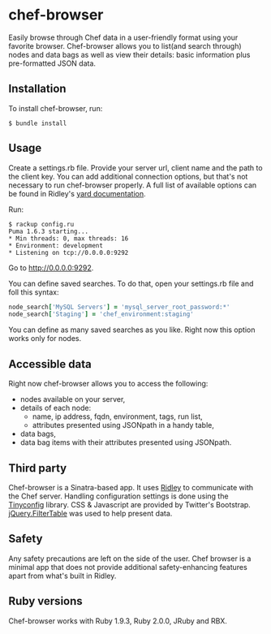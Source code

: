 chef-browser
============

Easily browse through Chef data in a user-friendly format using your favorite browser. Chef-browser allows you to list(and search through) nodes and data bags as well as view their details: basic information plus pre-formatted JSON data.

## Installation

To install chef-browser, run:

```
$ bundle install
```

## Usage

Create a settings.rb file. Provide your server url, client name and the path to the client key. You can add additional connection options, but that's not necessary to run chef-browser properly. A full list of available options can be found in Ridley's [yard documentation](http://rubydoc.info/gems/ridley/Ridley/Client:initialize).

Run:

```
$ rackup config.ru
Puma 1.6.3 starting...
* Min threads: 0, max threads: 16
* Environment: development
* Listening on tcp://0.0.0.0:9292
```

Go to http://0.0.0.0:9292.

You can define saved searches. To do that, open your settings.rb file and foll this syntax:

```ruby
node_search['MySQL Servers'] = 'mysql_server_root_password:*'
node_search['Staging'] = 'chef_environment:staging'
```

You can define as many saved searches as you like. Right now this option works only for nodes.

## Accessible data

Right now chef-browser allows you to access the following:
- nodes available on your server,
- details of each node:
    - name, ip address, fqdn, environment, tags, run list,
    - attributes presented using JSONpath in a handy table,
- data bags,
- data bag items with their attributes presented using JSONpath.

## Third party

Chef-browser is a Sinatra-based app. It uses [Ridley](http://github.com/RiotGames/ridley) to communicate with the Chef server. Handling configuration settings is done using the [Tinyconfig](http://github.com/3ofcoins/tinyconfig/) library. CSS & Javascript are provided by Twitter's Bootstrap. [jQuery.FilterTable](http://github.com/sunnywalker/jQuery.FilterTable) was used to help present data.

## Safety

Any safety precautions are left on the side of the user. Chef browser is a minimal app that does not provide additional safety-enhancing features apart from what's built in Ridley.

## Ruby versions

Chef-browser works with Ruby 1.9.3, Ruby 2.0.0, JRuby and RBX.
